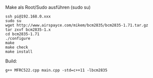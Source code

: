 Make als Root/Sudo ausführen (sudo su)

```
ssh pi@192.168.0.xxx
sudo su
wget http://www.airspayce.com/mikem/bcm2835/bcm2835-1.71.tar.gz
tar zxvf bcm2835-1.x
cd bcm2835-1.71
./configure
make
make check
make install
```

Build:
```
g++ MFRC522.cpp main.cpp -std=c++11 -lbcm2835
```
